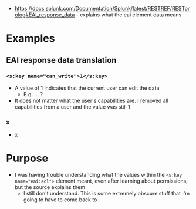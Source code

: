 - https://docs.splunk.com/Documentation/Splunk/latest/RESTREF/RESTprolog#EAI_response_data - explains what the eai element data means
# Examples
## EAI response data translation
### `<s:key name="can_write">1</s:key>`
- A value of 1 indicates that the current user can edit the data
  - E.g. ... ?
- It does not matter what the user's capabilities are. I removed all capabilities from a user and the value was still 1
### x
- x
# Purpose
- I was having trouble understanding what the values within the `<s:key name="eai:acl">` element meant, even after learning about permissions, but the
  source explains them
  - I still don't understand. This is some extremely obscure stuff that I'm going to have to come back to